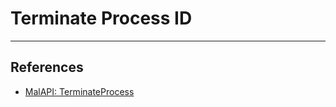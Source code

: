 # Terminate Process ID

---
## References

- [MalAPI: TerminateProcess](https://malapi.io/winapi/TerminateProcess)